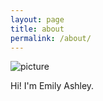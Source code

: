```yaml
---
layout: page
title: about
permalink: /about/
---
```

![picture](http://i.imgur.com/49ZNeNo.jpg?1)

Hi! I'm Emily Ashley.